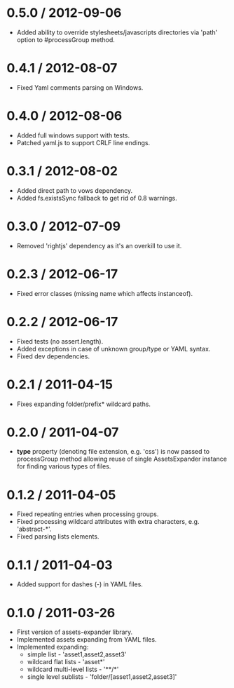 0.5.0 / 2012-09-06
==================

  * Added ability to override stylesheets/javascripts directories via 'path' option to #processGroup method.

0.4.1 / 2012-08-07
==================

  * Fixed Yaml comments parsing on Windows.

0.4.0 / 2012-08-06
==================

  * Added full windows support with tests.
  * Patched yaml.js to support CRLF line endings.

0.3.1 / 2012-08-02
==================

  * Added direct path to vows dependency.
  * Added fs.existsSync fallback to get rid of 0.8 warnings.

0.3.0 / 2012-07-09
==================

  * Removed 'rightjs' dependency as it's an overkill to use it.

0.2.3 / 2012-06-17
==================

  * Fixed error classes (missing name which affects instanceof).

0.2.2 / 2012-06-17
==================

  * Fixed tests (no assert.length).
  * Added exceptions in case of unknown group/type or YAML syntax.
  * Fixed dev dependencies.

0.2.1 / 2011-04-15
==================

  * Fixes expanding folder/prefix* wildcard paths.

0.2.0 / 2011-04-07
==================

  * **type** property (denoting file extension, e.g. 'css') is now passed to processGroup method allowing reuse of single AssetsExpander instance for finding various types of files.

0.1.2 / 2011-04-05
==================

  * Fixed repeating entries when processing groups.
  * Fixed processing wildcard attributes with extra characters, e.g. 'abstract-*'.
  * Fixed parsing lists elements.

0.1.1 / 2011-04-03
==================

  * Added support for dashes (-) in YAML files.

0.1.0 / 2011-03-26
==================

  * First version of assets-expander library.
  * Implemented assets expanding from YAML files.
  * Implemented expanding:
    * simple list - 'asset1,asset2,asset3'
    * wildcard flat lists - 'asset*'
    * wildcard multi-level lists - '\*\*/\*'
    * single level sublists - 'folder/[asset1,asset2,asset3]'